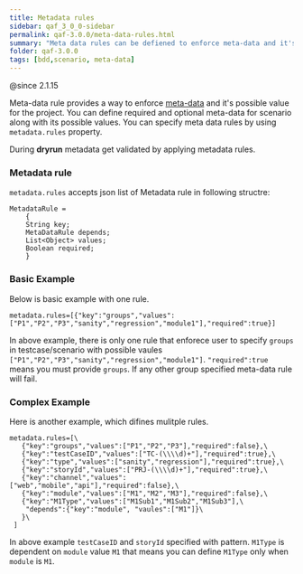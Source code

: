 ```yaml
---
title: Metadata rules
sidebar: qaf_3_0_0-sidebar
permalink: qaf-3.0.0/meta-data-rules.html
summary: "Meta data rules can be defiened to enforce meta-data and it's possible value for the project"
folder: qaf-3.0.0
tags: [bdd,scenario, meta-data]
---
```


@since 2.1.15

Meta-data rule provides a way to enforce [meta-data](scenario-meta-data.html) and it's possible value for the project. 
You can define required and optional meta-data for scenario along with its possible values. 
You can specify meta data rules by using `metadata.rules` property. 

During **dryrun** metadata get validated by applying metadata rules.

### Metadata rule
 `metadata.rules` accepts json list of Metadata rule in following structre:
```
MetadataRule =
	{
	String key;
	MetaDataRule depends;
	List<Object> values;
	Boolean required;
	}
 ```
 
 ### Basic Example
 
 Below is basic example with one rule.
 ```
 metadata.rules=[{"key":"groups","values":["P1","P2","P3","sanity","regression","module1"],"required":true}]
 ```
 
  In above example, there is only one rule that enforece user to specify `groups` in testcase/scenario with possible vaules `["P1","P2","P3","sanity","regression","module1"]`. `"required":true` means you must provide `groups`.
  If any other group specified meta-data rule will fail.
  
 ### Complex Example
 
 Here is another example, which difines mulitple rules.
 
 ```
 metadata.rules=[\
    {"key":"groups","values":["P1","P2","P3"],"required":false},\
    {"key":"testCaseID","values":["TC-(\\\\d)+"],"required":true},\
    {"key":"type","values":["sanity","regression"],"required":true},\
    {"key":"storyId","values":["PRJ-(\\\\d)+"],"required":true},\
    {"key":"channel","values":["web","mobile","api"],"required":false},\
    {"key":"module","values":["M1","M2","M3"],"required":false},\
    {"key":"M1Type","values":["M1Sub1","M1Sub2","M1Sub3"],\
  	 "depends":{"key":"module", "vaules":["M1"]}\
  	}\
  ]
  ```
  In above example `testCaseID` and `storyId` specified with pattern. `M1Type` is dependent on `module` value `M1` that means 
  you can define `M1Type` only when `module` is `M1`.
  
  
